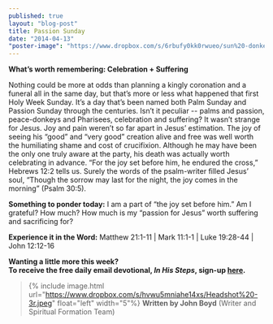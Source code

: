 ```yaml
---
published: true
layout: "blog-post"
title: Passion Sunday
date: "2014-04-13"
"poster-image": "https://www.dropbox.com/s/6rbufy0kk0rwueo/sun%20-donkey.jpg"
---
```


**What’s worth remembering: Celebration + Suffering**

Nothing could be more at odds than planning a kingly coronation and a funeral all in the same day, but that’s more or less what happened that first Holy Week Sunday.  It’s a day that’s been named both Palm Sunday and Passion Sunday through the centuries.  Isn’t it peculiar -- palms and passion, peace-donkeys and Pharisees, celebration and suffering?   It wasn’t strange for Jesus.  Joy and pain weren’t so far apart in Jesus’ estimation.  The joy of seeing his “good” and “very good” creation alive and free was well worth the humiliating shame and cost of crucifixion.  Although he may have been the only one truly aware at the party, his death was actually worth celebrating in advance. “For the joy set before him, he endured the cross,” Hebrews 12:2 tells us.  Surely the words of the psalm-writer filled Jesus’ soul, “Though the sorrow may last for the night, the joy comes in the morning” (Psalm 30:5).

**Something to ponder today:**
I am a part of “the joy set before him.”  Am I grateful?  How much?  How much is my “passion for Jesus” worth suffering and sacrificing for?  

**Experience it in the Word:**
Matthew 21:1-11 | Mark 11:1-1 | Luke 19:28-44 | John 12:12-16

**Wanting a little more this week?  
To receive the free daily email devotional, *In His Steps*, sign-up <a href="https://interland3.donorperfect.net/weblink/weblink.aspx?name=kbm&id=39" target="_blank">here</a>.**

>{% include image.html url="https://www.dropbox.com/s/hvwu5mniahe14xs/Headshot%20-3r.jpeg" float="left" width="5"%} **Written by John Boyd**  (Writer and Spiritual Formation Team)